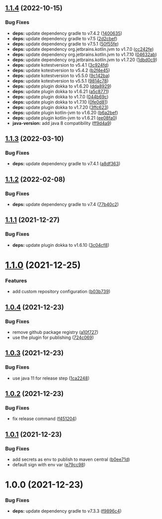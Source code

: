 ## [1.1.4](https://github.com/nicolasfara/publish-to-maven-central/compare/1.1.3...1.1.4) (2022-10-15)


### Bug Fixes

* **deps:** update dependency gradle to v7.4.2 ([1400635](https://github.com/nicolasfara/publish-to-maven-central/commit/140063578752c1fc34d419d0bce524b7a2b433e1))
* **deps:** update dependency gradle to v7.5 ([2d2cbef](https://github.com/nicolasfara/publish-to-maven-central/commit/2d2cbef90666b785762c7713f652c62684a7c6c5))
* **deps:** update dependency gradle to v7.5.1 ([50f55fe](https://github.com/nicolasfara/publish-to-maven-central/commit/50f55fe36298732096c1ab7a9130c6b9ab688e05))
* **deps:** update dependency org.jetbrains.kotlin.jvm to v1.7.0 ([cc242fe](https://github.com/nicolasfara/publish-to-maven-central/commit/cc242fe18a024e3e86f4025e7ed30137f3ca8976))
* **deps:** update dependency org.jetbrains.kotlin.jvm to v1.7.10 ([04632ab](https://github.com/nicolasfara/publish-to-maven-central/commit/04632abdcbafbcda0a00c96fa6401df8dac1d4b1))
* **deps:** update dependency org.jetbrains.kotlin.jvm to v1.7.20 ([1dbd0c9](https://github.com/nicolasfara/publish-to-maven-central/commit/1dbd0c913f9c3e6be0be1d9c59916a371a646620))
* **deps:** update kotestversion to v5.4.1 ([3c924fd](https://github.com/nicolasfara/publish-to-maven-central/commit/3c924fd0d4741101e7d897550be7c614a51d914e))
* **deps:** update kotestversion to v5.4.2 ([b2f4e45](https://github.com/nicolasfara/publish-to-maven-central/commit/b2f4e4514d6b0d740bc603b5330d569cf5913b6b))
* **deps:** update kotestversion to v5.5.0 ([9c142ba](https://github.com/nicolasfara/publish-to-maven-central/commit/9c142ba037b671c21ad94c8671f105602ead4841))
* **deps:** update kotestversion to v5.5.1 ([9814c78](https://github.com/nicolasfara/publish-to-maven-central/commit/9814c78a572b7a27bd01ba1f83524011000026a3))
* **deps:** update plugin dokka to v1.6.20 ([dda8929](https://github.com/nicolasfara/publish-to-maven-central/commit/dda89297236d2dc12c23aa31d7134a41283cf122))
* **deps:** update plugin dokka to v1.6.21 ([a5c8771](https://github.com/nicolasfara/publish-to-maven-central/commit/a5c87710c81bfb215776255a22ae6f8e74d6e3db))
* **deps:** update plugin dokka to v1.7.0 ([044b69c](https://github.com/nicolasfara/publish-to-maven-central/commit/044b69c4aacf6c6e93d41aaf1af4e1600ee49785))
* **deps:** update plugin dokka to v1.7.10 ([0fe0d81](https://github.com/nicolasfara/publish-to-maven-central/commit/0fe0d81a0dde1ba20e5c5f5064ce2a9ab544b88f))
* **deps:** update plugin dokka to v1.7.20 ([3ffc623](https://github.com/nicolasfara/publish-to-maven-central/commit/3ffc62350f8ebd3237659b100807f45da447a86c))
* **deps:** update plugin kotlin-jvm to v1.6.20 ([b6a2bef](https://github.com/nicolasfara/publish-to-maven-central/commit/b6a2bef41b0b1009f77701ce6105dae608bae334))
* **deps:** update plugin kotlin-jvm to v1.6.21 ([ee08fa0](https://github.com/nicolasfara/publish-to-maven-central/commit/ee08fa0509f8b28442a48f55c013ee1c38b05576))
* **java-version:** add java 8 compatibility ([ff9d4a9](https://github.com/nicolasfara/publish-to-maven-central/commit/ff9d4a9f8dd2ef2ee7c048ccaeedc93cfd873d5d))

## [1.1.3](https://github.com/nicolasfara/publish-to-maven-central/compare/1.1.2...1.1.3) (2022-03-10)


### Bug Fixes

* **deps:** update dependency gradle to v7.4.1 ([a8df363](https://github.com/nicolasfara/publish-to-maven-central/commit/a8df363cd4a6b1049c95d0f85a685d5671c99e19))

## [1.1.2](https://github.com/nicolasfara/publish-to-maven-central/compare/1.1.1...1.1.2) (2022-02-08)


### Bug Fixes

* **deps:** update dependency gradle to v7.4 ([77b40c2](https://github.com/nicolasfara/publish-to-maven-central/commit/77b40c241fb5e87898269dadf0555e6950b638f5))

## [1.1.1](https://github.com/nicolasfara/publish-to-maven-central/compare/1.1.0...1.1.1) (2021-12-27)


### Bug Fixes

* **deps:** update plugin dokka to v1.6.10 ([3c04cf8](https://github.com/nicolasfara/publish-to-maven-central/commit/3c04cf836fc383875e76b0e6c9c736b0ca3c24f6))

# [1.1.0](https://github.com/nicolasfara/publish-to-maven-central/compare/1.0.4...1.1.0) (2021-12-25)


### Features

* add custom repository configuration ([b03b739](https://github.com/nicolasfara/publish-to-maven-central/commit/b03b73961af04766f6ce4256154c5d4ae9ad2e1c))

## [1.0.4](https://github.com/nicolasfara/publish-to-maven-central/compare/1.0.3...1.0.4) (2021-12-23)


### Bug Fixes

* remove github package registry ([a10f727](https://github.com/nicolasfara/publish-to-maven-central/commit/a10f72755ae67eb57fb784c6165a13d1f99b6246))
* use the plugin for publishing ([724c069](https://github.com/nicolasfara/publish-to-maven-central/commit/724c069d6f8e380ece688fab6e73a6d94aca9b47))

## [1.0.3](https://github.com/nicolasfara/publish-to-maven-central/compare/1.0.2...1.0.3) (2021-12-23)


### Bug Fixes

* use java 11 for release step ([1ca2248](https://github.com/nicolasfara/publish-to-maven-central/commit/1ca2248a2929ef1b47a19060a95b6cc7c9442d4f))

## [1.0.2](https://github.com/nicolasfara/publish-to-maven-central/compare/1.0.1...1.0.2) (2021-12-23)


### Bug Fixes

* fix release command ([f451204](https://github.com/nicolasfara/publish-to-maven-central/commit/f451204cc87c142ac34f09cf838e356e54b0e840))

## [1.0.1](https://github.com/nicolasfara/publish-to-maven-central/compare/1.0.0...1.0.1) (2021-12-23)


### Bug Fixes

* add secrets as env to publish to maven central ([b0ee71d](https://github.com/nicolasfara/publish-to-maven-central/commit/b0ee71db0ed470d83a25341c1d24d56e6025406a))
* default sign with env var ([e79cc98](https://github.com/nicolasfara/publish-to-maven-central/commit/e79cc986bea7c082cc962816882c1beb81df020b))

# 1.0.0 (2021-12-23)


### Bug Fixes

* **deps:** update dependency gradle to v7.3.3 ([f9896c4](https://github.com/nicolasfara/publish-to-maven-central/commit/f9896c4f09eb588c646fc220a8c7ee4f4a2960cd))
